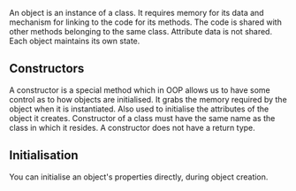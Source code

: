 An object is an instance of a class. It requires memory for its data and mechanism for linking to the code for its methods. The code is shared with other methods belonging to the same class. Attribute data is not shared. Each object maintains its own state.

## Constructors

A constructor is a special method which in OOP allows us to have some control as to how objects are initialised. It grabs the memory required by the object when it is instantiated. Also used to initialise the attributes of the object it creates. Constructor of a class must have the same name as the class in which it resides. A constructor does not have a return type.

## Initialisation

You can initialise an object's properties directly, during object creation.
